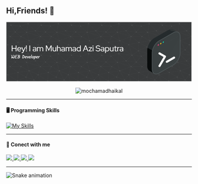 <!-- Gambar dan Judul -->
<h2>Hi,Friends! 👋</h2>

![Ajisaputra](img/image.png)

<p align="center">
  <img src="https://komarev.com/ghpvc/?username=mmuhamadaji299&label=Profile%20views&color=ff69b4&style=flat" alt="mochamadhaikal" />
</p>

---

#### 🖥️ Programming Skills

[![My Skills](https://skillicons.dev/icons?i=php,html,figma,laravel,tailwind)](https://skillicons.dev)

---

#### 🙂 Conect with me

<p>
  <a href="https://skillicons.dev">
    <img src="https://skillicons.dev/icons?i=instagram" />
  </a>
  <a href="https://skillicons.dev">
    <img src="https://skillicons.dev/icons?i=linkedin" />
  </a>
  <a href="https://skillicons.dev">
    <img src="https://skillicons.dev/icons?i=github" />
  </a>
   <a href="https://skillicons.dev">
    <img src="https://skillicons.dev/icons?i=gmail" />
  </a>
</p>

---

<img src="https://raw.githubusercontent.com/maurodesouza/maurodesouza/output/snake.svg" alt="Snake animation" />
